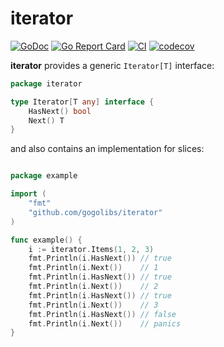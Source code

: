 # iterator #

[![GoDoc](https://godoc.org/github.com/gogolibs/iterator?status.svg)](https://pkg.go.dev/github.com/gogolibs/iterator)
[![Go Report Card](https://goreportcard.com/badge/github.com/gogolibs/iterator?style=flat)](https://goreportcard.com/report/github.com/gogolibs/iterator)
[![CI](https://github.com/gogolibs/iterator/actions/workflows/ci.yml/badge.svg)](https://github.com/gogolibs/iterator/actions/workflows/ci.yml)
[![codecov](https://codecov.io/gh/gogolibs/iterator/graph/badge.svg?token=6Z4I4YR035)](https://codecov.io/gh/gogolibs/iterator)

**iterator** provides a generic `Iterator[T]` interface:

```go
package iterator

type Iterator[T any] interface {
	HasNext() bool
	Next() T
}
```

and also contains an implementation for slices:

```go

package example

import (
	"fmt"
	"github.com/gogolibs/iterator"
)

func example() {
	i := iterator.Items(1, 2, 3)
	fmt.Println(i.HasNext()) // true
	fmt.Println(i.Next())    // 1
	fmt.Println(i.HasNext()) // true
	fmt.Println(i.Next())    // 2
	fmt.Println(i.HasNext()) // true
	fmt.Println(i.Next())    // 3
	fmt.Println(i.HasNext()) // false
	fmt.Println(i.Next())    // panics
}

```